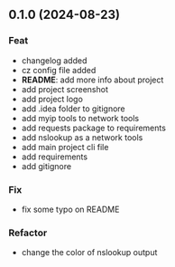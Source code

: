## 0.1.0 (2024-08-23)

### Feat

- changelog added
- cz config file added
- **README**: add more info about project
- add project screenshot
- add project logo
- add .idea folder to gitignore
- add myip tools to network tools
- add requests package to requirements
- add nslookup as a network tools
- add main project cli file
- add requirements
- add gitignore

### Fix

- fix some typo on README

### Refactor

- change the color of nslookup output
